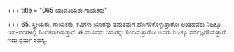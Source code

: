 +++
title = "065 ಯುವತಿಯರು ಗಾಯಕರು"

+++
65. ಸ್ತ್ರೀಯರು, ಗಾಯಕರು, ಕವಿಗಳು ಯಾರನ್ನು  ತಮತಮಗೆ ಹೊಗಳಿಕೊಳ್ಳುತ್ತಾರೋ ಅಂತಹವರು ನಿಜಕ್ಕೂ ಇಹ-ಪರಗಳಲ್ಲಿ ನಿಂದಕರಾಗಿರುತ್ತಾರೆ. ಈ ಮೂವರು ಯಾರನ್ನು ನಿಂದಿಸುತ್ತಾರೋ ಅವರು ನಿಜಕ್ಕೂ ಸರ್ವಜ್ಞರೆನಿಸುತ್ತಾರೆ. ಇದು ಧರ್ಮ ರಹಸ್ಯ.